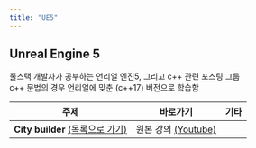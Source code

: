 ```yaml
---
title: "UE5"
---
```


## Unreal Engine 5

풀스택 개발자가 공부하는 언리얼 엔진5, 그리고 c++ 관련 포스팅 그룹  
c++ 문법의 경우 언리얼에 맞춘 (c++17) 버전으로 학습함

| 주제                                                   | 바로가기                                                                                                   | 기타 |
|------------------------------------------------------|--------------------------------------------------------------------------------------------------------|----|
| **City builder** [(목록으로 가기)](/ue5/city-builder.html) | 원본 강의 [(Youtube)](https://www.youtube.com/watch?v=b5dYlaeriyo&list=PLFYGCCDpMHmHJwhIRY6qNumAts--W8bTy) |    |

